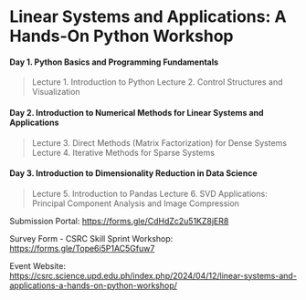# Linear Systems and Applications: A Hands-On Python Workshop


#### Day 1. Python Basics and Programming Fundamentals
> Lecture 1. Introduction to Python
> Lecture 2. Control Structures and Visualization

#### Day 2. Introduction to Numerical Methods for Linear Systems and Applications
> Lecture 3. Direct Methods (Matrix Factorization) for Dense Systems
> Lecture 4. Iterative Methods for Sparse Systems

#### Day 3. Introduction to Dimensionality Reduction in Data Science
> Lecture 5. Introduction to Pandas
> Lecture 6. SVD Applications: Principal Component Analysis and Image Compression


Submission Portal: https://forms.gle/CdHdZc2u51KZ8jER8

Survey Form - CSRC Skill Sprint Workshop: https://forms.gle/Tope6i5P1AC5Gfuw7

Event Website: https://csrc.science.upd.edu.ph/index.php/2024/04/12/linear-systems-and-applications-a-hands-on-python-workshop/

